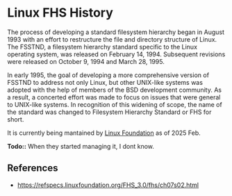 # Linux FHS History

The process of developing a standard filesystem hierarchy began in August 1993 with an effort to restructure the file and directory structure of Linux. The FSSTND, a filesystem hierarchy standard specific to the Linux operating system, was released on February 14, 1994. Subsequent revisions were released on October 9, 1994 and March 28, 1995.

In early 1995, the goal of developing a more comprehensive version of FSSTND to address not only Linux, but other UNIX-like systems was adopted with the help of members of the BSD development community. As a result, a concerted effort was made to focus on issues that were general to UNIX-like systems. In recognition of this widening of scope, the name of the standard was changed to Filesystem Hierarchy Standard or FHS for short.

It is currently being mantained by [Linux Foundation](/linux-foundation/linux-foundation) as of 2025 Feb.

**Todo::** When they started managing it, I dont know.

## References

- https://refspecs.linuxfoundation.org/FHS_3.0/fhs/ch07s02.html
